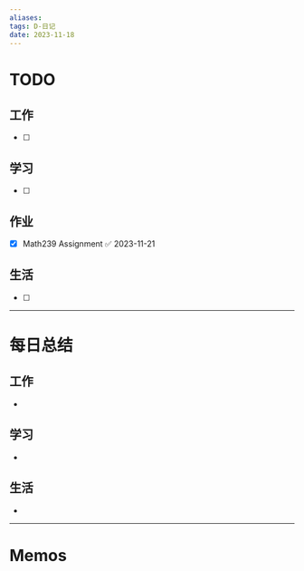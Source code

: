 ```yaml
---
aliases:
tags: D-日记
date: 2023-11-18
---
```

# TODO

## 工作

- [ ] 
## 学习

- [ ] 
## 作业

- [x] Math239 Assignment ✅ 2023-11-21
## 生活

- [ ] 
*** 
# 每日总结

## 工作

- 
## 学习

- 
## 生活

- 

----------------------
# Memos

